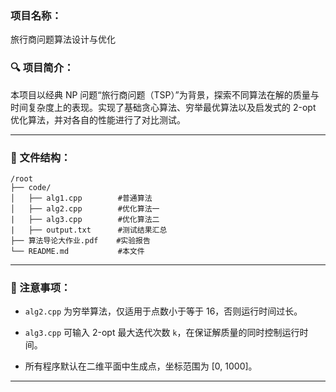 ### 项目名称：

旅行商问题算法设计与优化
### 🔍 项目简介：

本项目以经典 NP 问题“旅行商问题（TSP）”为背景，探索不同算法在解的质量与时间复杂度上的表现。实现了基础贪心算法、穷举最优算法以及启发式的 2-opt 优化算法，并对各自的性能进行了对比测试。

---

### 📁 文件结构：

```
/root           
├── code/               
│   ├── alg1.cpp        #普通算法
│   ├── alg2.cpp        #优化算法一
|   ├── alg3.cpp        #优化算法二
|   ├── output.txt      #测试结果汇总
├── 算法导论大作业.pdf    #实验报告
└── README.md           #本文件
```

---

### 📌 注意事项：

- `alg2.cpp` 为穷举算法，仅适用于点数小于等于 16，否则运行时间过长。
    
- `alg3.cpp` 可输入 2-opt 最大迭代次数 `k`，在保证解质量的同时控制运行时间。
    
- 所有程序默认在二维平面中生成点，坐标范围为 [0, 1000]。
    

---

